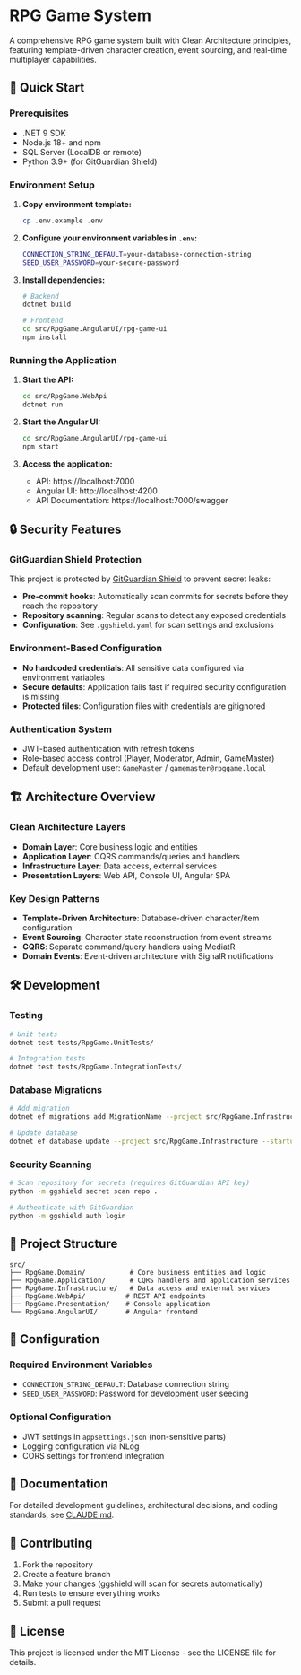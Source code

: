 # RPG Game System

A comprehensive RPG game system built with Clean Architecture principles, featuring template-driven character creation, event sourcing, and real-time multiplayer capabilities.

## 🚀 Quick Start

### Prerequisites
- .NET 9 SDK
- Node.js 18+ and npm
- SQL Server (LocalDB or remote)
- Python 3.9+ (for GitGuardian Shield)

### Environment Setup
1. **Copy environment template:**
   ```bash
   cp .env.example .env
   ```

2. **Configure your environment variables in `.env`:**
   ```bash
   CONNECTION_STRING_DEFAULT=your-database-connection-string
   SEED_USER_PASSWORD=your-secure-password
   ```

3. **Install dependencies:**
   ```bash
   # Backend
   dotnet build
   
   # Frontend
   cd src/RpgGame.AngularUI/rpg-game-ui
   npm install
   ```

### Running the Application

1. **Start the API:**
   ```bash
   cd src/RpgGame.WebApi
   dotnet run
   ```

2. **Start the Angular UI:**
   ```bash
   cd src/RpgGame.AngularUI/rpg-game-ui
   npm start
   ```

3. **Access the application:**
   - API: https://localhost:7000
   - Angular UI: http://localhost:4200
   - API Documentation: https://localhost:7000/swagger

## 🔒 Security Features

### GitGuardian Shield Protection
This project is protected by [GitGuardian Shield](https://github.com/GitGuardianHQ/ggshield) to prevent secret leaks:

- **Pre-commit hooks**: Automatically scan commits for secrets before they reach the repository
- **Repository scanning**: Regular scans to detect any exposed credentials
- **Configuration**: See `.ggshield.yaml` for scan settings and exclusions

### Environment-Based Configuration
- **No hardcoded credentials**: All sensitive data configured via environment variables
- **Secure defaults**: Application fails fast if required security configuration is missing
- **Protected files**: Configuration files with credentials are gitignored

### Authentication System
- JWT-based authentication with refresh tokens
- Role-based access control (Player, Moderator, Admin, GameMaster)
- Default development user: `GameMaster` / `gamemaster@rpggame.local`

## 🏗️ Architecture Overview

### Clean Architecture Layers
- **Domain Layer**: Core business logic and entities
- **Application Layer**: CQRS commands/queries and handlers
- **Infrastructure Layer**: Data access, external services
- **Presentation Layers**: Web API, Console UI, Angular SPA

### Key Design Patterns
- **Template-Driven Architecture**: Database-driven character/item configuration
- **Event Sourcing**: Character state reconstruction from event streams
- **CQRS**: Separate command/query handlers using MediatR
- **Domain Events**: Event-driven architecture with SignalR notifications

## 🛠️ Development

### Testing
```bash
# Unit tests
dotnet test tests/RpgGame.UnitTests/

# Integration tests
dotnet test tests/RpgGame.IntegrationTests/
```

### Database Migrations
```bash
# Add migration
dotnet ef migrations add MigrationName --project src/RpgGame.Infrastructure --startup-project src/RpgGame.WebApi

# Update database
dotnet ef database update --project src/RpgGame.Infrastructure --startup-project src/RpgGame.WebApi
```

### Security Scanning
```bash
# Scan repository for secrets (requires GitGuardian API key)
python -m ggshield secret scan repo .

# Authenticate with GitGuardian
python -m ggshield auth login
```

## 📁 Project Structure

```
src/
├── RpgGame.Domain/           # Core business entities and logic
├── RpgGame.Application/      # CQRS handlers and application services
├── RpgGame.Infrastructure/   # Data access and external services
├── RpgGame.WebApi/          # REST API endpoints
├── RpgGame.Presentation/    # Console application
└── RpgGame.AngularUI/       # Angular frontend
```

## 🔧 Configuration

### Required Environment Variables
- `CONNECTION_STRING_DEFAULT`: Database connection string
- `SEED_USER_PASSWORD`: Password for development user seeding

### Optional Configuration
- JWT settings in `appsettings.json` (non-sensitive parts)
- Logging configuration via NLog
- CORS settings for frontend integration

## 📄 Documentation

For detailed development guidelines, architectural decisions, and coding standards, see [CLAUDE.md](CLAUDE.md).

## 🤝 Contributing

1. Fork the repository
2. Create a feature branch
3. Make your changes (ggshield will scan for secrets automatically)
4. Run tests to ensure everything works
5. Submit a pull request

## 📄 License

This project is licensed under the MIT License - see the LICENSE file for details.